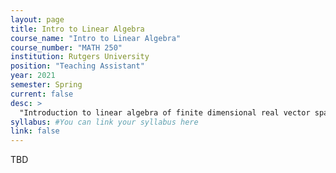 ```yaml
---
layout: page
title: Intro to Linear Algebra
course_name: "Intro to Linear Algebra"
course_number: "MATH 250"
institution: Rutgers University
position: "Teaching Assistant"
year: 2021
semester: Spring
current: false
desc: >
  "Introduction to linear algebra of finite dimensional real vector spaces."
syllabus: #You can link your syllabus here
link: false
---
```


TBD
